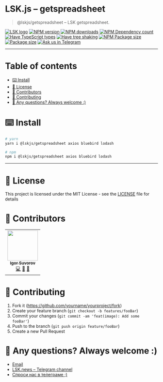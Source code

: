 # LSK.js – getspreadsheet

> @lskjs/getspreadsheet – LSK getspreadsheet.

[![LSK logo](https://badgen.net/badge/icon/MADE%20BY%20LSK?icon=zeit\&label\&color=red\&labelColor=red)](https://github.com/lskjs)
[![NPM version](https://badgen.net/npm/v/@lskjs/getspreadsheet)](https://www.npmjs.com/package/@lskjs/getspreadsheet)
[![NPM downloads](https://badgen.net/npm/dt/@lskjs/getspreadsheet)](https://www.npmjs.com/package/@lskjs/getspreadsheet)
[![NPM Dependency count](https://badgen.net/bundlephobia/dependency-count/@lskjs/getspreadsheet)](https://bundlephobia.com/result?p=@lskjs/getspreadsheet)
[![Have TypeScript types](https://badgen.net/npm/types/@lskjs/getspreadsheet)](https://www.npmjs.com/package/@lskjs/getspreadsheet)
[![Have tree shaking](https://badgen.net/bundlephobia/tree-shaking/@lskjs/getspreadsheet)](https://bundlephobia.com/result?p=@lskjs/getspreadsheet)
[![NPM Package size](https://badgen.net/bundlephobia/minzip/@lskjs/getspreadsheet)](https://bundlephobia.com/result?p=@lskjs/getspreadsheet)
[![Package size](https://badgen.net//github/license/lskjs/lskjs)](https://github.com/lskjs/lskjs/blob/master/LICENSE)
[![Ask us in Telegram](https://img.shields.io/badge/Ask%20us%20in-Telegram-brightblue.svg)](https://t.me/lskjschat)

<!-- template file="scripts/templates/preview.md" start -->

<!-- template end -->

***

<!-- # 📒 Table of contents  -->

# Table of contents

*   [⌨️ Install](#️-install)
*   [📖 License](#-license)
*   [👥 Contributors](#-contributors)
*   [👏 Contributing](#-contributing)
*   [📮 Any questions? Always welcome :)](#-any-questions-always-welcome-)

# ⌨️ Install

```sh
# yarn
yarn i @lskjs/getspreadsheet axios bluebird lodash

# npm
npm i @lskjs/getspreadsheet axios bluebird lodash
```

***

# 📖 License

This project is licensed under the MIT License - see the [LICENSE](LICENSE) file for details

# 👥 Contributors

<!-- ALL-CONTRIBUTORS-LIST:START - Do not remove or modify this section -->

<!-- prettier-ignore-start -->

<!-- markdownlint-disable -->

<table>
  <tr>
    <td align="center"><a href="https://isuvorov.com"><img src="https://avatars2.githubusercontent.com/u/1056977?v=4?s=100" width="100px;" alt=""/><br /><sub><b>Igor Suvorov</b></sub></a><br /><a href="lskjs/lskjs///commits?author=isuvorov" title="Code">💻</a> <a href="#design-isuvorov" title="Design">🎨</a> <a href="#ideas-isuvorov" title="Ideas, Planning, & Feedback">🤔</a></td>
  </tr>
</table>
<!-- markdownlint-restore -->
<!-- prettier-ignore-end -->
<!-- ALL-CONTRIBUTORS-LIST:END -->

# 👏 Contributing

1.  Fork it (<https://github.com/yourname/yourproject/fork>)
2.  Create your feature branch (`git checkout -b features/fooBar`)
3.  Commit your changes (`git commit -am 'feat(image): Add some fooBar'`)
4.  Push to the branch (`git push origin feature/fooBar`)
5.  Create a new Pull Request

# 📮 Any questions? Always welcome :)

*   [Email](mailto:hi@isuvorov.com)
*   [LSK.news – Telegram channel](https://t.me/lskjs)
*   [Спроси нас в телеграме ;)](https://t.me/lskjschat)

